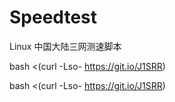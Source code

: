 # Speedtest
Linux 中国大陆三网测速脚本

bash <(curl -Lso- https://git.io/J1SRR)

bash <(curl -Lso- https://git.io/J1SRR)